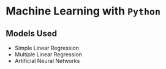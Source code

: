 # Machine Learning with `Python`

## Models Used
* Simple Linear Regression
* Multiple Linear Regression
* Artificial Neural Networks
